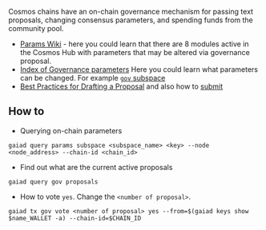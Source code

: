 Cosmos chains have an on-chain governance mechanism for passing text proposals, changing consensus parameters, and spending funds from the community pool.
- [Params Wiki](https://hub.cosmos.network/main/governance/params-change/) - here you could learn that there are 8 modules active in the Cosmos Hub with parameters that may be altered via governance proposal.
- [Index of Governance parameters](https://hub.cosmos.network/main/governance/params-change/param-index.html) Here you could learn what parameters can be changed. For example [`gov` subspace](https://hub.cosmos.network/main/governance/params-change/Governance.html) 
- [Best Practices for Drafting a Proposal](https://hub.cosmos.network/main/governance/best-practices.html) and also how to [submit](https://hub.cosmos.network/main/governance/submitting.html)
## How to
- Querying on-chain parameters
```
gaiad query params subspace <subspace_name> <key> --node <node_address> --chain-id <chain_id>
```
- Find out what are the current active proposals
```
gaiad query gov proposals
```
- How to vote `yes`. Change the `<number of proposal>`.
```
gaiad tx gov vote <number of proposal> yes --from=$(gaiad keys show $name_WALLET -a) --chain-id=$CHAIN_ID
```
